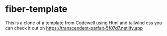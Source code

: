 # fiber-template

This is a clone of a template from Codewell using Html and tailwind css
you can check it out on https://transcendent-parfait-5f07d7.netlify.app
